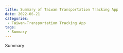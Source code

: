 ```yaml
---
title: Summary of Taiwan Transportation Tracking App
date: 2022-06-21
categories: 
 - Taiwan-Transportation Tracking App
tags:
 - Summary
---
```


Summary